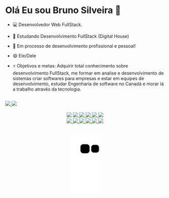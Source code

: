 <h1>Olá Eu sou Bruno Silveira 👋</h1>

- 💻 Desenvolvedor Web FullStack.
     
- 📔 Estudando Desenvolvimento FullStack (Digital House)
- 💬 Em processo de desenvolvimento profissional e pessoal!
- 😄 Ele/Dele
- ⚡ Objetivos e metas: Adquirir total conhecimento sobre desenvolvimento FullStack, me formar em analise e desenvolvimento de sistemas criar softwares para empresas e estar em equipes de desenvolvimento, estudar Engenharia de software no Canadá e morar lá a trabalho através da tecnologia.

##

<div>
  <a href="https://github.com/bchavs12">
  <img height="180em" src="https://github-readme-stats.vercel.app/api?username=bchavs12&show_icons=true&theme=dracula&include_all_commits=true&count_private=true"/>
  <img height="180em" src="https://github-readme-stats.vercel.app/api/top-langs/?username=bchavs12&layout=compact&langs_count=7&theme=dracula"/>
</div>

<br>

<div align="center"> 
  <a href="" target="_blank"><img src="https://img.shields.io/badge/Slack-4A154B?style=for-the-badge&logo=slack&logoColor=white" target="_blank"></a>
  <a href="https://www.linkedin.com/in/bchavs12/" target="_blank"><img src="https://img.shields.io/badge/LinkedIn-0077B5?style=for-the-badge&logo=linkedin&logoColor=white"</a>
  <a href="https://www.codewars.com/users/bchavs12" target="_blank"><img src="https://img.shields.io/badge/Codewars-B1361E?style=for-the-badge&logo=Codewars&logoColor=white" </a>
  <a href="https://mail.google.com/mail/u/0/#inbox" target="_blank"><img src="https://img.shields.io/badge/Gmail-D14836?style=for-the-badge&logo=gmail&logoColor=white"</a>
  <a href="https://bchavs12.github.io/Portfolio/" target="_blank"><img src="https://img.shields.io/badge/website-000000?style=for-the-badge&logo=About.me&logoColor=white"</a>
  <a href="https://discord.com/channels/@me"><img src="https://img.shields.io/badge/Discord-7289DA?style=for-the-badge&logo=discord&logoColor=white"</a> 
  
  <br>
     
  <img src="https://img.shields.io/badge/HTML5-E34F26?style=for-the-badge&logo=html5&logoColor=white"> 
  <img src="https://img.shields.io/badge/CSS3-1572B6?style=for-the-badge&logo=css3&logoColor=white"> 
  <img src="https://img.shields.io/badge/JavaScript-323330?style=for-the-badge&logo=javascript&logoColor=F7DF1E"> 
  <img src="https://img.shields.io/badge/Node.js-43853D?style=for-the-badge&logo=node.js&logoColor=white"> 
  <img src="https://img.shields.io/badge/MySQL-005C84?style=for-the-badge&logo=mysql&logoColor=white">
  <img src="https://img.shields.io/badge/GIT-E44C30?style=for-the-badge&logo=git&logoColor=white">
  
 ##    
     
  ![Snake animation](https://github.com/rafaballerini/rafaballerini/blob/output/github-contribution-grid-snake.svg)
  
</div>
